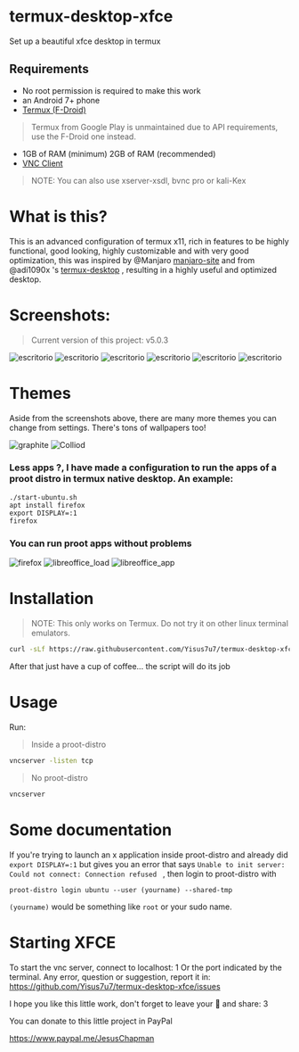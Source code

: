 # termux-desktop-xfce
Set up a beautiful xfce desktop in termux 

## Requirements

- No root permission is required to make this work
- an Android 7+ phone
- [Termux (F-Droid)](https://f-droid.org/en/packages/com.termux/)
> Termux from Google Play is unmaintained due to API requirements, use the F-Droid one instead.
- 1GB of RAM (minimum) 2GB of RAM (recommended)
- [VNC Client](https://play.google.com/store/apps/details?id=com.realvnc.viewer.android)

> NOTE: You can also use xserver-xsdl, bvnc pro or kali-Kex

# What is this?

This is an advanced configuration of termux x11, rich in features to be highly functional, 
good looking, highly customizable and with very good optimization, this was inspired by @Manjaro [manjaro-site](https://manjaro.org) and from @adi1090x 's [termux-desktop](https://github.com/adi1090x/termux-desktop) , resulting in a highly useful and optimized desktop. 

# Screenshots:

> Current version of this project: v5.0.3

![escritorio](./fotos/desktop.png)
![escritorio](./fotos/desktop2.png)
![escritorio](./fotos/desktop3.png)
![escritorio](./fotos/desktop5.png)
![escritorio](./fotos/desktop6.png)
![escritorio](./fotos/chat_and_youtube.png)

# Themes

Aside from the screenshots above, there are many
more themes you can change from settings.
There's tons of wallpapers too!

![graphite](./fotos/theme1.png)
![Colliod](./fotos/theme2.png)

### Less apps ?, I have made a configuration to run the apps of a proot distro in termux native desktop. An example:

```
./start-ubuntu.sh
apt install firefox
export DISPLAY=:1
firefox 
```

### You can run proot apps without problems

![firefox](./fotos/proot-firefox.png) 
![libreoffice_load](./fotos/proot-libreoffice.png) 
![libreoffice_app](./fotos/proot-libreoffice2.png) 

# Installation

> NOTE: This only works on Termux. Do not try it on other linux terminal emulators.

```bash
curl -sLf https://raw.githubusercontent.com/Yisus7u7/termux-desktop-xfce/main/boostrap.sh | bash
```

After that just have a cup of coffee... the script will do its job 

# Usage
Run:
> Inside a proot-distro
```bash
vncserver -listen tcp 
```
> No proot-distro
```bash
vncserver
```

# Some documentation
If you're trying to launch an x application inside proot-distro and already did `export DISPLAY=:1` but gives you an error that says 
`Unable to init server: Could not connect: Connection refused
`
, then login to proot-distro with
```
proot-distro login ubuntu --user (yourname) --shared-tmp
```
`(yourname)` would be something like `root` or your sudo name.

# Starting XFCE
To start the vnc server, connect to localhost: 1 Or the port indicated by the terminal.
Any error, question or suggestion, report it in:
https://github.com/Yisus7u7/termux-desktop-xfce/issues


I hope you like this little work, don't forget to leave your 🌟 and share: 3 

You can donate to this little project in PayPal

https://www.paypal.me/JesusChapman 
